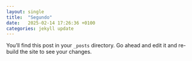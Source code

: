 ```yaml
---
layout: single
title:  "Segundo"
date:   2025-02-14 17:26:36 +0100
categories: jekyll update
---
```

You’ll find this post in your `_posts` directory. Go ahead and edit it and re-build the site to see your changes.
